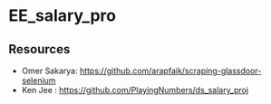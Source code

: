 # EE_salary_pro


## Resources
- Omer Sakarya: https://github.com/arapfaik/scraping-glassdoor-selenium 
- Ken Jee  : https://github.com/PlayingNumbers/ds_salary_proj 
